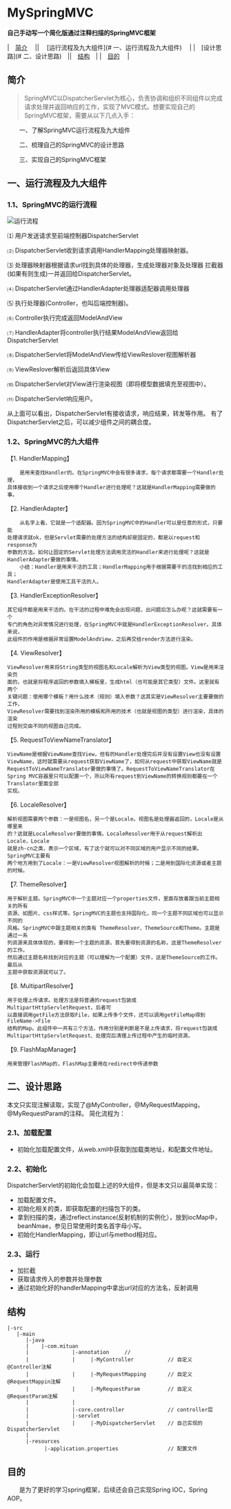 # MySpringMVC
**自己手动写一个简化版通过注释扫描的SpringMVC框架**

|&emsp;[简介](#简介)&emsp; || &emsp;[运行流程及九大组件](# 一、运行流程及九大组件)&emsp; |
|&emsp;[设计思路](# 二、设计思路)&emsp;||&emsp;[结构](#结构)&emsp;|
|&emsp;[目的](#目的)&emsp; | 


## 简介

> SpringMVC以DispatcherServlet为核心，负责协调和组织不同组件以完成请求处理并返回响应的工作，实现了MVC模式。想要实现自己的SpringMVC框架，需要从以下几点入手：
  
&emsp;&emsp;一、了解SpringMVC运行流程及九大组件
  
&emsp;&emsp;二、梳理自己的SpringMVC的设计思路
  
&emsp;&emsp;三、实现自己的SpringMVC框架




## 一、运行流程及九大组件
### 1.1、SpringMVC的运行流程
![运行流程](https://static.oschina.net/uploads/space/2018/0222/091846_FTTR_3577599.png)

⑴ 用户发送请求至前端控制器DispatcherServlet

⑵ DispatcherServlet收到请求调用HandlerMapping处理器映射器。

⑶ 处理器映射器根据请求url找到具体的处理器，生成处理器对象及处理器
拦截器(如果有则生成)一并返回给DispatcherServlet。

⑷ DispatcherServlet通过HandlerAdapter处理器适配器调用处理器

⑸ 执行处理器(Controller，也叫后端控制器)。

⑹ Controller执行完成返回ModelAndView

⑺ HandlerAdapter将controller执行结果ModelAndView返回给DispatcherServlet

⑻ DispatcherServlet将ModelAndView传给ViewReslover视图解析器

⑼ ViewReslover解析后返回具体View

⑽ DispatcherServlet对View进行渲染视图（即将模型数据填充至视图中）。

⑾ DispatcherServlet响应用户。

从上面可以看出，DispatcherServlet有接收请求，响应结果，转发等作用。
有了DispatcherServlet之后，可以减少组件之间的耦合度。
### 1.2、SpringMVC的九大组件
【1. HandlerMapping】

        是用来查找Handler的。在SpringMVC中会有很多请求，每个请求都需要一个Handler处理，
    具体接收到一个请求之后使用哪个Handler进行处理呢？这就是HandlerMapping需要做的事。
【2. HandlerAdapter】

        从名字上看，它就是一个适配器。因为SpringMVC中的Handler可以是任意的形式，只要能
    处理请求就ok，但是Servlet需要的处理方法的结构却是固定的，都是以request和response为
    参数的方法。如何让固定的Servlet处理方法调用灵活的Handler来进行处理呢？这就是
    HandlerAdapter要做的事情。
        小结：Handler是用来干活的工具；HandlerMapping用于根据需要干的活找到相应的工具；
    HandlerAdapter是使用工具干活的人。
【3. HandlerExceptionResolver】

    其它组件都是用来干活的。在干活的过程中难免会出现问题，出问题后怎么办呢？这就需要有一个
    专门的角色对异常情况进行处理，在SpringMVC中就是HandlerExceptionResolver。具体来说，
    此组件的作用是根据异常设置ModelAndView，之后再交给render方法进行渲染。
【4. ViewResolver】

    ViewResolver用来将String类型的视图名和Locale解析为View类型的视图。View是用来渲染页
    面的，也就是将程序返回的参数填入模板里，生成html（也可能是其它类型）文件。这里就有两个
    关键问题：使用哪个模板？用什么技术（规则）填入参数？这其实是ViewResolver主要要做的工作，
    ViewResolver需要找到渲染所用的模板和所用的技术（也就是视图的类型）进行渲染，具体的渲染
    过程则交由不同的视图自己完成。
【5. RequestToViewNameTranslator】

    ViewName是根据ViewName查找View，但有的Handler处理完后并没有设置View也没有设置
    ViewName，这时就需要从request获取ViewName了，如何从request中获取ViewName就是
    RequestToViewNameTranslator要做的事情了。RequestToViewNameTranslator在
    Spring MVC容器里只可以配置一个，所以所有request到ViewName的转换规则都要在一个
    Translator里面全部
    实现。
【6. LocaleResolver】

    解析视图需要两个参数：一是视图名，另一个是Locale。视图名是处理器返回的，Locale是从哪里来
    的？这就是LocaleResolver要做的事情。LocaleResolver用于从request解析出Locale，Locale
    就是zh-cn之类，表示一个区域，有了这个就可以对不同区域的用户显示不同的结果。SpringMVC主要有
    两个地方用到了Locale：一是ViewResolver视图解析的时候；二是用到国际化资源或者主题的时候。
【7. ThemeResolver】

    用于解析主题。SpringMVC中一个主题对应一个properties文件，里面存放着跟当前主题相关的所有
    资源、如图片、css样式等。SpringMVC的主题也支持国际化，同一个主题不同区域也可以显示不同的
    风格。SpringMVC中跟主题相关的类有 ThemeResolver、ThemeSource和Theme。主题是通过一系
    列资源来具体体现的，要得到一个主题的资源，首先要得到资源的名称，这是ThemeResolver的工作。
    然后通过主题名称找到对应的主题（可以理解为一个配置）文件，这是ThemeSource的工作。最后从
    主题中获取资源就可以了。
【8. MultipartResolver】

    用于处理上传请求。处理方法是将普通的request包装成MultipartHttpServletRequest，后者可
    以直接调用getFile方法获取File，如果上传多个文件，还可以调用getFileMap得到FileName->File
    结构的Map。此组件中一共有三个方法，作用分别是判断是不是上传请求，将request包装成
    MultipartHttpServletRequest、处理完后清理上传过程中产生的临时资源。
【9. FlashMapManager】

    用来管理FlashMap的，FlashMap主要用在redirect中传递参数
## 二、设计思路
本文只实现注解读取，实现了@MyController，@MyRequestMapping，@MyRequestParam的注释。
简化流程为：
### 2.1、加载配置
- 初始化加载配置文件，从web.xml中获取到加载类地址，和配置文件地址。
### 2.2、初始化
DispatcherServlet的初始化会加载上述的9大组件，但是本文只以最简单实现：
- 加载配置文件。
- 初始化相关的类，即获取配置的扫描包下的类。
- 拿到扫描的类，通过reflect.instance(反射机制的实例化），放到iocMap中，beanNmae，参见日常使用时类名首字母小写。
- 初始化HandlerMapping，即让url与method相对应。
### 2.3、运行
- 加拦截
- 获取请求传入的参数并处理参数
- 通过初始化好的handlerMapping中拿出url对应的方法名，反射调用



## 结构

```
|-src
   |-main
      |-java
      |    |-com.mituan
      |              |-annotation     // 
      |              |     |-MyController           // 自定义@Controller注解
      |              |     |-MyRequestMapping       // 自定义@RequestMappin注解
      |              |     |-MyRequestParam         // 自定义@RequestParam注解
      |              |
      |              |-core.controller              // controller层
      |              |-servlet                      
      |              |     |-MyDispatcherServlet    // 自己实现的DispatcherServlet 
      |              
      |-resources
            |-application.properties                // 配置文件

```


## 目的
   
&emsp;&emsp;是为了更好的学习spring框架，后续还会自己实现Spring IOC，Spring AOP。


